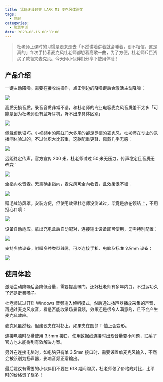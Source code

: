 ```yaml
---
title: 猛玛无线领夹 LARK M1 麦克风体验文
tags:
  - 体验
categories:
  - 智慧生活
date: 2023-06-16 00:00:00
---
```


> 杜老师上课时的习惯是走来走去「不然讲着讲着就会睡着，别不相信，这是真的」每次手持着麦克风杜老师都想着高歌一曲，为了方便，杜老师斥巨资买了款领夹麦克风。今天同小伙伴们分享下使用体验！

<!-- more -->

## 产品介绍

一键主动降噪。需要在接收端操作，点击侧边的降噪键后会激活主动降噪：

![](https://cdn.dusays.com/2023/06/596-1.jpg)

高质无损音质。录音音质非常不错，和杜老师的专业电容麦克风音质差不太多「可能是因为杜老师没有监听耳机，听不出来具体区别」

![](https://cdn.dusays.com/2023/06/596-2.jpg)

佩戴便携轻巧。小视频中的网红们大多用的都是罗德的麦克风，杜老师在专业的录播间体验过的，不过体积大比较重，这款配重更轻，佩戴几乎无感：

![](https://cdn.dusays.com/2023/06/596-3.jpg)

远距稳定传声。官方宣传 200 米，杜老师试过 50 米无压力，传声稳定且音质无改变：

![](https://cdn.dusays.com/2023/06/596-4.jpg)

全指向收音麦。无需确定指向，麦克风可全向收音，且效果很不错：

![](https://cdn.dusays.com/2023/06/596-5.jpg)

赠毛绒防风罩。安装方便，但使用效果杜老师没测试过，毕竟是放在领结上，不用担心口喷：

![](https://cdn.dusays.com/2023/06/596-6.jpg)

设备自动适应。拿出充电盒后自动配对，连接输出设备即可使用，无需特别配置：

![](https://cdn.dusays.com/2023/06/596-7.jpg)

支持多款设备。附赠多种类型线缆，可以连接手机、电脑及标准 3.5mm 设备：

![](https://cdn.dusays.com/2023/06/596-8.jpg)

## 使用体验

激活主动降噪后会降低音量，需要提高嗓门，还好杜老师有多年内力，不过运功久了还是挺费嗓子。

杜老师试过开启 Windows 音频输入侦听模式，然后通过扬声器播放采集的声音，再通过麦克风收音，看是否能收录场景音频，效果还是很令人满意的，且不会产生麦克风效应。

麦克风虽然轻，但建议夹在衬衫上，如果夹在圆领 T 恤上会变形。

连接电脑时尽量使用 3.5mm 接口，使用数据线连接时出现音量变小问题，联系了官方也未能得到有效解决方案。

另外在连接电脑时，如电脑只有单 3.5mm 接口时，需要设置单麦克风输入，不然会被识别为扬声器，影响音频正常输出。

最后建议有需要的小伙伴们不要在 618 期间购买，杜老师做了价格的对比，比平时的价格贵了很多！